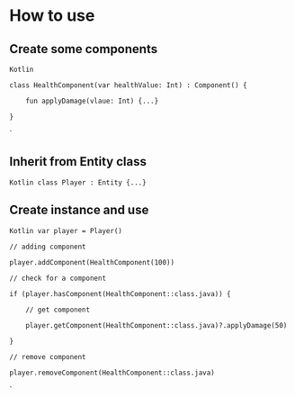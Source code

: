 # How to use
## Create some components
`Kotlin`

	class HealthComponent(var healthValue: Int) : Component() {
	
		fun applyDamage(vlaue: Int) {...}
		
	}
`
## Inherit from Entity class
`
Kotlin
	class Player : Entity {...}
`
## Create instance and use
`Kotlin
	var player = Player()`
	
	// adding component
	
	player.addComponent(HealthComponent(100))
	
	// check for a component
	
	if (player.hasComponent(HealthComponent::class.java)) {
	
		// get component
		
		player.getComponent(HealthComponent::class.java)?.applyDamage(50)
		
	}
	
	// remove component
	
	player.removeComponent(HealthComponent::class.java)
	
`